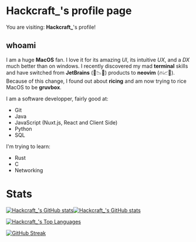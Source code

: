 # Hackcraft_'s profile page

You are visiting: **Hackcraft_**'s profile!

## whoami

I am a huge **MacOS** fan. I love it for its amazing _UI_, its intuitive _UX_, and a _DX_ much better than on windows.
I recently discovered my mad **terminal** skills and have switched from **JetBrains** (🤢📉🐌) products to **neovim** (🔥📈🚀).
Because of this change, I found out about **ricing** and am now trying to rice MacOS to be **gruvbox**.

I am a software developper, fairly good at:
- Git
- Java
-  JavaScript (Nuxt.js, React and Client Side)
-  Python
-  SQL

I'm trying to learn:
- Rust
- C
- Networking

# Stats

[![Hackcraft_'s GitHub stats](https://github-readme-stats.vercel.app/api?username=realhackcraft&show_icons=true&include_all_commits=true&theme=dark#gh-dark-mode-only)](https://github.com/anuraghazra/github-readme-stats#gh-dark-mode-only)[![Hackcraft_'s GitHub stats](https://github-readme-stats.vercel.app/api?username=realhackcraft&show_icons=true&include_all_commits=true&theme=light#gh-light-mode-only)](https://github.com/anuraghazra/github-readme-stats#gh-light-mode-only)

[![Hackcraft_'s Top Languages](https://github-readme-stats.vercel.app/api/top-langs/?username=realhackcraft&layout=donut&hide=html)](https://github.com/anuraghazra/github-readme-stats)

[![GitHub Streak](https://streak-stats.demolab.com?user=realhackcraft&hide_border=true&mode=weekly)](https://git.io/streak-stats)
